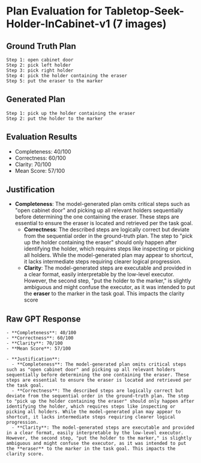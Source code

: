 # Plan Evaluation for Tabletop-Seek-Holder-InCabinet-v1 (7 images)

## Ground Truth Plan
```
Step 1: open cabinet door
Step 2: pick left holder
Step 3: pick right holder
Step 4: pick the holder containing the eraser
Step 5: put the eraser to the marker
```

## Generated Plan
```
Step 1: pick up the holder containing the eraser
Step 2: put the holder to the marker
```

## Evaluation Results
- Completeness: 40/100
- Correctness: 60/100
- Clarity: 70/100
- Mean Score: 57/100

## Justification
- **Completeness**: The model-generated plan omits critical steps such as "open cabinet door" and picking up all relevant holders sequentially before determining the one containing the eraser. These steps are essential to ensure the eraser is located and retrieved per the task goal.  
  - **Correctness**: The described steps are logically correct but deviate from the sequential order in the ground-truth plan. The step to "pick up the holder containing the eraser" should only happen after identifying the holder, which requires steps like inspecting or picking all holders. While the model-generated plan may appear to shortcut, it lacks intermediate steps requiring clearer logical progression.  
  - **Clarity**: The model-generated steps are executable and provided in a clear format, easily interpretable by the low-level executor. However, the second step, "put the holder to the marker," is slightly ambiguous and might confuse the executor, as it was intended to put the **eraser** to the marker in the task goal. This impacts the clarity score

## Raw GPT Response
```
- **Completeness**: 40/100  
- **Correctness**: 60/100  
- **Clarity**: 70/100  
- **Mean Score**: 57/100  

- **Justification**:  
  - **Completeness**: The model-generated plan omits critical steps such as "open cabinet door" and picking up all relevant holders sequentially before determining the one containing the eraser. These steps are essential to ensure the eraser is located and retrieved per the task goal.  
  - **Correctness**: The described steps are logically correct but deviate from the sequential order in the ground-truth plan. The step to "pick up the holder containing the eraser" should only happen after identifying the holder, which requires steps like inspecting or picking all holders. While the model-generated plan may appear to shortcut, it lacks intermediate steps requiring clearer logical progression.  
  - **Clarity**: The model-generated steps are executable and provided in a clear format, easily interpretable by the low-level executor. However, the second step, "put the holder to the marker," is slightly ambiguous and might confuse the executor, as it was intended to put the **eraser** to the marker in the task goal. This impacts the clarity score.
```

